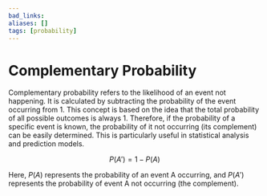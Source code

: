 ```yaml
---
bad_links: 
aliases: []
tags: [probability]
---
```

# Complementary Probability

Complementary probability refers to the likelihood of an event not happening. It is calculated by subtracting the probability of the event occurring from 1. This concept is based on the idea that the total probability of all possible outcomes is always 1. Therefore, if the probability of a specific event is known, the probability of it not occurring (its complement) can be easily determined. This is particularly useful in statistical analysis and prediction models.

$$
P(A') = 1 - P(A)
$$

Here, $P(A)$ represents the probability of an event A occurring, and $P(A')$ represents the probability of event A not occurring (the complement).
